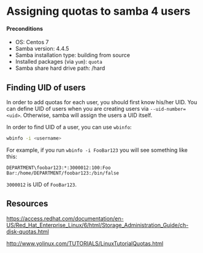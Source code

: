 Assigning quotas to samba 4 users
====


#### Preconditions
* OS: Centos 7
* Samba version: 4.4.5
* Samba installation type: building from source
* Installed packages (via `yum`): `quota`
* Samba share hard drive path: /hard



Finding UID of users
----
In order to add quotas for each user, you should first know his/her UID. You can define UID of users when you are creating users via `--uid-number=<uid>`. Otherwise, samba will assign the users a UID itself.

In order to find UID of a user, you can use `wbinfo`:
```bash
wbinfo -i <username>
```
For example, if you run `wbinfo -i FooBar123` you will see something like this:
```
DEPARTMENT\foobar123:*:3000012:100:Foo Bar:/home/DEPARTMENT/foobar123:/bin/false
```
`3000012` is UID of `FooBar123`.


Resources
----
https://access.redhat.com/documentation/en-US/Red_Hat_Enterprise_Linux/6/html/Storage_Administration_Guide/ch-disk-quotas.html

http://www.yolinux.com/TUTORIALS/LinuxTutorialQuotas.html
